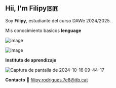 ## Hii, I'm Filipy🇧🇷

Soy **Filipy**, estudiante del curso DAWe 2024/2025.

Mis conocimiento basicos **lenguage** 

![image](https://github.com/user-attachments/assets/a7413e84-53d8-48b9-94e5-240973f05813)

![image](https://github.com/user-attachments/assets/3f1f7359-a54c-4c0e-a582-86c8ed71ec16)

**Instituto de aprendizaje**

![Captura de pantalla de 2024-10-16 09-44-17](https://github.com/user-attachments/assets/8e8fa876-8743-497a-bb26-d6969b012197)

**Contacto**
📧 filipy.rodrigues.7e8@itb.cat





<!--
* 
Here are some ideas to get you started:

- 🔭 I’m currently working on ...
- 🌱 I’m currently learning ...
- 👯 I’m looking to collaborate on ...
- 🤔 I’m looking for help with ...
- 💬 Ask me about ...
- 📫 How to reach me: ...
- 😄 Pronouns: ...
- ⚡ Fun fact: ...
-->
